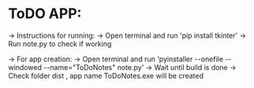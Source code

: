 # ToDO APP:

-> Instructions for running:
    -> Open terminal and run 'pip install tkinter'
    -> Run note.py to check if working 

-> For app creation:
    -> Open terminal and run 'pyinstaller --onefile --windowed --name="ToDoNotes" note.py'
    -> Wait until build is done
    -> Check folder dist , app name ToDoNotes.exe will be created